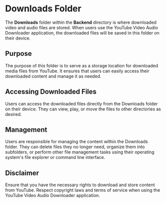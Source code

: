 # Downloads Folder

The **Downloads** folder within the **Backend** directory is where downloaded video and audio files are stored. When users use the YouTube Video Audio Downloader application, the downloaded files will be saved in this folder on their device.

## Purpose

The purpose of this folder is to serve as a storage location for downloaded media files from YouTube. It ensures that users can easily access their downloaded content and manage it as needed.

## Accessing Downloaded Files

Users can access the downloaded files directly from the Downloads folder on their device. They can view, play, or move the files to other directories as desired.

## Management

Users are responsible for managing the content within the Downloads folder. They can delete files they no longer need, organize them into subfolders, or perform other file management tasks using their operating system's file explorer or command line interface.

## Disclaimer

Ensure that you have the necessary rights to download and store content from YouTube. Respect copyright laws and terms of service when using the YouTube Video Audio Downloader application.
